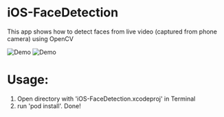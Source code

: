 # iOS-FaceDetection
This app shows how to detect faces from live video (captured from phone camera) using OpenCV

![Demo](Demo/Demo1.gif)
![Demo](Demo/Demo2.gif)

# Usage:
1. Open directory with 'iOS-FaceDetection.xcodeproj' in Terminal
2. run 'pod install'. Done!
